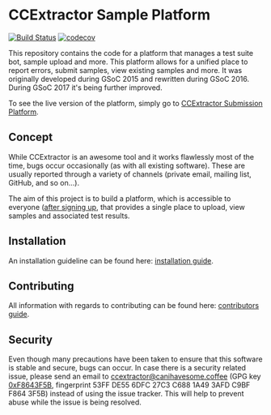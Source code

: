 # CCExtractor Sample Platform

[![Build Status](https://travis-ci.org/CCExtractor/sample-platform.svg?branch=master)](https://travis-ci.org/CCExtractor/sample-platform) [![codecov](https://codecov.io/gh/CCExtractor/sample-platform/branch/master/graph/badge.svg)](https://codecov.io/gh/CCExtractor/sample-platform)

This repository contains the code for a platform that manages a test suite bot, sample upload and more. This platform allows for a unified place to 
report errors, submit samples, view existing samples and more. It was 
originally developed during GSoC 2015 and rewritten during GSoC 2016. During
GSoC 2017 it's being further improved.

To see the live version of the platform, simply go to
[CCExtractor Submission Platform](https://sampleplatform.ccextractor.org/).

## Concept

While CCExtractor is an awesome tool and it works flawlessly most of the time,
bugs occur occasionally (as with all existing software). These are usually 
reported through a variety of channels (private email, mailing list, GitHub, 
and so on...).

The aim of this project is to build a platform, which is accessible to 
everyone ([after signing up](https://sampleplatform.ccextractor.org/account/signup), that provides a single place to upload, view 
samples and associated test results.

## Installation

An installation guideline can be found here:
[installation guide](install/installation.md).

## Contributing

All information with regards to contributing can be found here:
[contributors guide](.github/CONTRIBUTING.md).

## Security

Even though many precautions have been taken to ensure that this software is
stable and secure, bugs can occur. In case there is a security related issue, 
please send an email to ccextractor@canihavesome.coffee (GPG key 
[0xF8643F5B](http://pgp.mit.edu/pks/lookup?op=vindex&search=0x3AFDC9BFF8643F5B),
fingerprint 53FF DE55 6DFC 27C3 C688 1A49 3AFD C9BF F864 3F5B) instead of 
using the issue tracker. This will help to prevent abuse while the issue is 
being resolved.

